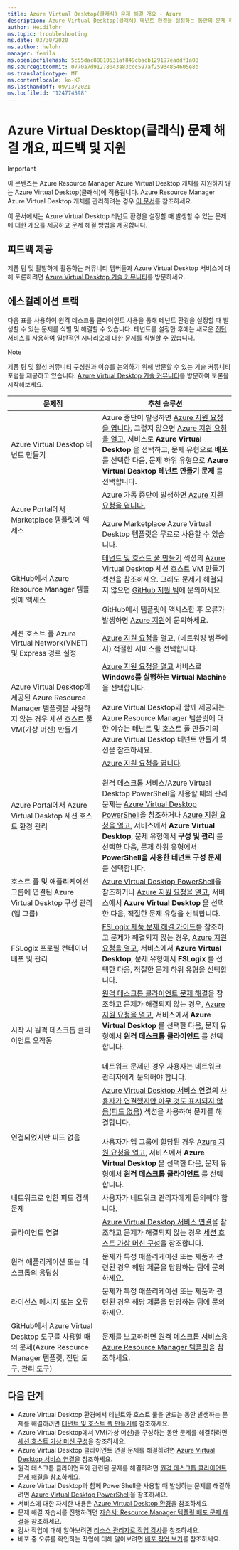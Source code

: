 ```yaml
---
title: Azure Virtual Desktop(클래식) 문제 해결 개요 - Azure
description: Azure Virtual Desktop(클래식) 테넌트 환경을 설정하는 동안의 문제 해결에 대한 개요입니다.
author: Heidilohr
ms.topic: troubleshooting
ms.date: 03/30/2020
ms.author: helohr
manager: femila
ms.openlocfilehash: 5c55dac88810531af849cbacb129197eaddf1a08
ms.sourcegitcommit: 0770a7d91278043a83ccc597af25934854605e8b
ms.translationtype: MT
ms.contentlocale: ko-KR
ms.lasthandoff: 09/13/2021
ms.locfileid: "124774598"
---
```

#  <a name="azure-virtual-desktop-classic-troubleshooting-overview-feedback-and-support"></a>Azure Virtual Desktop(클래식) 문제 해결 개요, 피드백 및 지원

>[!IMPORTANT]
>이 콘텐츠는 Azure Resource Manager Azure Virtual Desktop 개체를 지원하지 않는 Azure Virtual Desktop(클래식)에 적용됩니다. Azure Resource Manager Azure Virtual Desktop 개체를 관리하려는 경우 [이 문서](../troubleshoot-set-up-overview.md)를 참조하세요.

이 문서에서는 Azure Virtual Desktop 테넌트 환경을 설정할 때 발생할 수 있는 문제에 대한 개요를 제공하고 문제 해결 방법을 제공합니다.

## <a name="provide-feedback"></a>피드백 제공

제품 팀 및 활발하게 활동하는 커뮤니티 멤버들과 Azure Virtual Desktop 서비스에 대해 토론하려면 [Azure Virtual Desktop 기술 커뮤니티](https://techcommunity.microsoft.com/t5/Windows-Virtual-Desktop/bd-p/WindowsVirtualDesktop)를 방문하세요.

## <a name="escalation-tracks"></a>에스컬레이션 트랙

다음 표를 사용하여 원격 데스크톱 클라이언트 사용을 통해 테넌트 환경을 설정할 때 발생할 수 있는 문제를 식별 및 해결할 수 있습니다. 테넌트를 설정한 후에는 새로운 [진단 서비스](diagnostics-role-service-2019.md)를 사용하여 일반적인 시나리오에 대한 문제를 식별할 수 있습니다.

>[!NOTE]
> 제품 팀 및 활성 커뮤니티 구성원과 이슈를 논의하기 위해 방문할 수 있는 기술 커뮤니티 포럼을 제공하고 있습니다. [Azure Virtual Desktop 기술 커뮤니티](https://techcommunity.microsoft.com/t5/Windows-Virtual-Desktop/bd-p/WindowsVirtualDesktop)를 방문하여 토론을 시작해보세요.

| **문제점**                                                            | **추천 솔루션**  |
|----------------------------------------------------------------------|-------------------------------------------------|
| Azure Virtual Desktop 테넌트 만들기                                                    | Azure 중단이 발생하면 [Azure 지원 요청을 엽니다.](https://azure.microsoft.com/support/create-ticket/) 그렇지 않으면 [Azure 지원 요청을 열고,](https://azure.microsoft.com/support/create-ticket/) 서비스로 **Azure Virtual Desktop** 을 선택하고, 문제 유형으로 **배포** 를 선택한 다음, 문제 하위 유형으로 **Azure Virtual Desktop 테넌트 만들기 문제** 를 선택합니다.|
| Azure Portal에서 Marketplace 템플릿에 액세스       | Azure 가동 중단이 발생하면 [Azure 지원 요청을 엽니다.](https://azure.microsoft.com/support/create-ticket/) <br> <br> Azure Marketplace Azure Virtual Desktop 템플릿은 무료로 사용할 수 있습니다.|
| GitHub에서 Azure Resource Manager 템플릿에 액세스                                  | [테넌트 및 호스트 풀 만들기](troubleshoot-set-up-issues-2019.md) 섹션의 [Azure Virtual Desktop 세션 호스트 VM 만들기](troubleshoot-set-up-issues-2019.md#creating-azure-virtual-desktop-session-host-vms) 섹션을 참조하세요. 그래도 문제가 해결되지 않으면 [GitHub 지원 팀](https://github.com/contact)에 문의하세요. <br> <br> GitHub에서 템플릿에 액세스한 후 오류가 발생하면 [Azure 지원](https://azure.microsoft.com/support/create-ticket/)에 문의하세요.|
| 세션 호스트 풀 Azure Virtual Network(VNET) 및 Express 경로 설정               | [Azure 지원 요청](https://azure.microsoft.com/support/create-ticket/)을 열고, (네트워킹 범주에서) 적절한 서비스를 선택합니다. |
| Azure Virtual Desktop에 제공된 Azure Resource Manager 템플릿을 사용하지 않는 경우 세션 호스트 풀 VM(가상 머신) 만들기 | [Azure 지원 요청을 열고](https://azure.microsoft.com/support/create-ticket/) 서비스로 **Windows를 실행하는 Virtual Machine** 을 선택합니다. <br> <br> Azure Virtual Desktop과 함께 제공되는 Azure Resource Manager 템플릿에 대한 이슈는 [테넌트 및 호스트 풀 만들기](troubleshoot-set-up-issues-2019.md)의 Azure Virtual Desktop 테넌트 만들기 섹션을 참조하세요. |
| Azure Portal에서 Azure Virtual Desktop 세션 호스트 환경 관리    | [Azure 지원 요청을 엽니다](https://azure.microsoft.com/support/create-ticket/). <br> <br> 원격 데스크톱 서비스/Azure Virtual Desktop PowerShell을 사용할 때의 관리 문제는 [Azure Virtual Desktop PowerShell](troubleshoot-powershell-2019.md)을 참조하거나 [Azure 지원 요청을 열고](https://azure.microsoft.com/support/create-ticket/), 서비스에서 **Azure Virtual Desktop**, 문제 유형에서 **구성 및 관리** 를 선택한 다음, 문제 하위 유형에서 **PowerShell을 사용한 테넌트 구성 문제** 를 선택합니다. |
| 호스트 풀 및 애플리케이션 그룹에 연결된 Azure Virtual Desktop 구성 관리(앱 그룹)      | [Azure Virtual Desktop PowerShell](troubleshoot-powershell-2019.md)을 참조하거나 [Azure 지원 요청을 열고](https://azure.microsoft.com/support/create-ticket/), 서비스에서 **Azure Virtual Desktop** 을 선택한 다음, 적절한 문제 유형을 선택합니다.|
| FSLogix 프로필 컨테이너 배포 및 관리 | [FSLogix 제품 문제 해결 가이드](/fslogix/fslogix-trouble-shooting-ht/)를 참조하고 문제가 해결되지 않는 경우, [Azure 지원 요청을 열고](https://azure.microsoft.com/support/create-ticket/), 서비스에서 **Azure Virtual Desktop**, 문제 유형에서 **FSLogix** 를 선택한 다음, 적절한 문제 하위 유형을 선택합니다. |
| 시작 시 원격 데스크톱 클라이언트 오작동                                                 | [원격 데스크톱 클라이언트 문제 해결](../troubleshoot-client.md)을 참조하고 문제가 해결되지 않는 경우, [Azure 지원 요청을 열고](https://azure.microsoft.com/support/create-ticket/), 서비스에서 **Azure Virtual Desktop** 를 선택한 다음, 문제 유형에서 **원격 데스크톱 클라이언트** 를 선택합니다.  <br> <br> 네트워크 문제인 경우 사용자는 네트워크 관리자에게 문의해야 합니다. |
| 연결되었지만 피드 없음                                                                 | [Azure Virtual Desktop 서비스 연결](troubleshoot-service-connection-2019.md)의 [사용자가 연결했지만 아무 것도 표시되지 않음(피드 없음)](troubleshoot-service-connection-2019.md#user-connects-but-nothing-is-displayed-no-feed) 섹션을 사용하여 문제를 해결합니다. <br> <br> 사용자가 앱 그룹에 할당된 경우 [Azure 지원 요청을 열고](https://azure.microsoft.com/support/create-ticket/), 서비스에서 **Azure Virtual Desktop** 을 선택한 다음, 문제 유형에서 **원격 데스크톱 클라이언트** 를 선택합니다. |
| 네트워크로 인한 피드 검색 문제                                            | 사용자가 네트워크 관리자에게 문의해야 합니다. |
| 클라이언트 연결                                                                    | [Azure Virtual Desktop 서비스 연결](troubleshoot-service-connection-2019.md)을 참조하고 문제가 해결되지 않는 경우 [세션 호스트 가상 머신 구성](troubleshoot-vm-configuration-2019.md)을 참조합니다. |
| 원격 애플리케이션 또는 데스크톱의 응답성                                      | 문제가 특정 애플리케이션 또는 제품과 관련된 경우 해당 제품을 담당하는 팀에 문의하세요. |
| 라이선스 메시지 또는 오류                                                          | 문제가 특정 애플리케이션 또는 제품과 관련된 경우 해당 제품을 담당하는 팀에 문의하세요. |
| GitHub에서 Azure Virtual Desktop 도구를 사용할 때의 문제(Azure Resource Manager 템플릿, 진단 도구, 관리 도구) | 문제를 보고하려면 [원격 데스크톱 서비스용 Azure Resource Manager 템플릿](https://github.com/Azure/RDS-Templates/blob/master/README.md)을 참조하세요. |

## <a name="next-steps"></a>다음 단계

- Azure Virtual Desktop 환경에서 테넌트와 호스트 풀을 만드는 동안 발생하는 문제를 해결하려면 [테넌트 및 호스트 풀 만들기](troubleshoot-set-up-issues-2019.md)를 참조하세요.
- Azure Virtual Desktop에서 VM(가상 머신)을 구성하는 동안 문제를 해결하려면 [세션 호스트 가상 머신 구성](troubleshoot-vm-configuration-2019.md)을 참조하세요.
- Azure Virtual Desktop 클라이언트 연결 문제를 해결하려면 [Azure Virtual Desktop 서비스 연결](troubleshoot-service-connection-2019.md)을 참조하세요.
- 원격 데스크톱 클라이언트와 관련된 문제를 해결하려면 [원격 데스크톱 클라이언트 문제 해결](../troubleshoot-client.md)을 참조하세요.
- Azure Virtual Desktop과 함께 PowerShell을 사용할 때 발생하는 문제를 해결하려면 [Azure Virtual Desktop PowerShell](troubleshoot-powershell-2019.md)을 참조하세요.
- 서비스에 대한 자세한 내용은 [Azure Virtual Desktop 환경](environment-setup-2019.md)을 참조하세요.
- 문제 해결 자습서를 진행하려면 [자습서: Resource Manager 템플릿 배포 문제 해결](../../azure-resource-manager/templates/template-tutorial-troubleshoot.md)을 참조하세요.
- 감사 작업에 대해 알아보려면 [리소스 관리자로 작업 감사](../../azure-monitor/essentials/activity-log.md)를 참조하세요.
- 배포 중 오류를 확인하는 작업에 대해 알아보려면 [배포 작업 보기](../../azure-resource-manager/templates/deployment-history.md)를 참조하세요.
